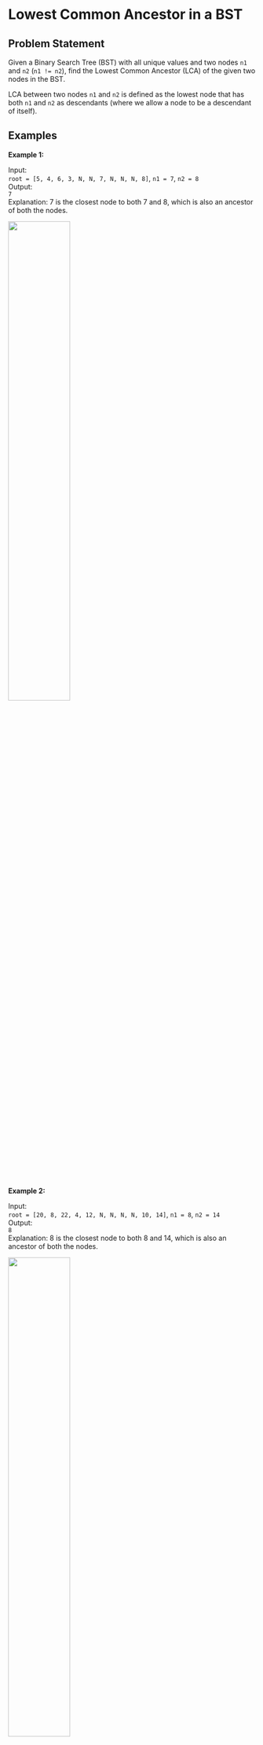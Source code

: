 # Lowest Common Ancestor in a BST

## Problem Statement

Given a Binary Search Tree (BST) with all unique values and two nodes `n1` and `n2` (`n1 != n2`), find the Lowest Common Ancestor (LCA) of the given two nodes in the BST.

LCA between two nodes `n1` and `n2` is defined as the lowest node that has both `n1` and `n2` as descendants (where we allow a node to be a descendant of itself).

## Examples

**Example 1:**

Input:  
`root = [5, 4, 6, 3, N, N, 7, N, N, N, 8]`, `n1 = 7`, `n2 = 8`  
Output:  
`7`  
Explanation: 7 is the closest node to both 7 and 8, which is also an ancestor of both the nodes.

<img src="https://media.geeksforgeeks.org/img-practice/prod/addEditProblem/700236/Web/Other/blobid0_1738413634.png" width=50%>

**Example 2:**

Input:  
`root = [20, 8, 22, 4, 12, N, N, N, N, 10, 14]`, `n1 = 8`, `n2 = 14`  
Output:  
`8`  
Explanation: 8 is the closest node to both 8 and 14, which is also an ancestor of both the nodes.

<img src="https://media.geeksforgeeks.org/img-practice/prod/addEditProblem/700236/Web/Other/blobid1_1739265251.png" width=50%>

**Example 3:**

Input:  
`root = [2, 1, 3]`, `n1 = 1`, `n2 = 3`  
Output:  
`2`  
Explanation: 2 is the closest node to both 1 and 3, which is also an ancestor of both the nodes.

<img src="https://media.geeksforgeeks.org/img-practice/prod/addEditProblem/700236/Web/Other/blobid1_1738413633.png" width=50%>

## Constraints
- 1 ≤ number of nodes ≤ 10⁵
- 1 ≤ node->data ≤ 10⁵
- 1 ≤ n1, n2 ≤ 10⁵

## Approach

- Start from the root and Recusively traverse the BST.
- If both `n1` and `n2` are smaller than root, LCA lies in the left subtree.
- If both are greater, LCA lies in the right subtree.
- Otherwise, the current node is the LCA.
